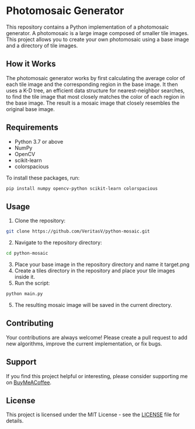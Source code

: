 # Photomosaic Generator

This repository contains a Python implementation of a photomosaic generator. A photomosaic is a large image composed of smaller tile images. This project allows you to create your own photomosaic using a base image and a directory of tile images.

## How it Works

The photomosaic generator works by first calculating the average color of each tile image and the corresponding region in the base image. It then uses a K-D tree, an efficient data structure for nearest-neighbor searches, to find the tile image that most closely matches the color of each region in the base image. The result is a mosaic image that closely resembles the original base image.

## Requirements

- Python 3.7 or above
- NumPy
- OpenCV
- scikit-learn
- colorspacious

To install these packages, run:

```sh
pip install numpy opencv-python scikit-learn colorspacious
```

## Usage

1. Clone the repository:

```sh
git clone https://github.com/VeritasV/python-mosaic.git
```

2. Navigate to the repository directory:

```sh
cd python-mosaic
```

3. Place your base image in the repository directory and name it target.png
4. Create a tiles directory in the repository and place your tile images inside it.
5. Run the script:

```sh
python main.py
```

5. The resulting mosaic image will be saved in the current directory.

## Contributing

Your contributions are always welcome! Please create a pull request to add new algorithms, improve the current implementation, or fix bugs.

## Support

If you find this project helpful or interesting, please consider supporting me on [BuyMeACoffee](https://www.buymeacoffee.com/UH0mejbw8U).

## License

This project is licensed under the MIT License - see the [LICENSE](LICENSE) file for details.
